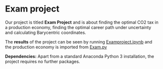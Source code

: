# Exam project

Our project is titled **Exam Project** and is about finding the optimal CO2 tax in a production economy, finding the optimal career path under uncertainty and calculating Barycentric coordinates.

The **results** of the project can be seen by running [Examproject.ipynb](Examproject.ipynb) and the production economy is imported from [Exam.py](Exam.py)

**Dependencies:** Apart from a standard Anaconda Python 3 installation, the project requires no further packages.
